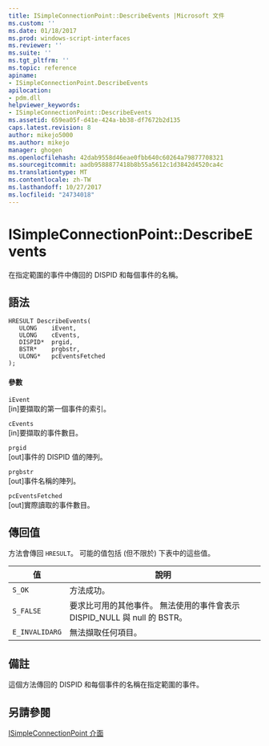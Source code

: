 ```yaml
---
title: ISimpleConnectionPoint::DescribeEvents |Microsoft 文件
ms.custom: ''
ms.date: 01/18/2017
ms.prod: windows-script-interfaces
ms.reviewer: ''
ms.suite: ''
ms.tgt_pltfrm: ''
ms.topic: reference
apiname:
- ISimpleConnectionPoint.DescribeEvents
apilocation:
- pdm.dll
helpviewer_keywords:
- ISimpleConnectionPoint::DescribeEvents
ms.assetid: 659ea05f-d41e-424a-bb38-df7672b2d135
caps.latest.revision: 8
author: mikejo5000
ms.author: mikejo
manager: ghogen
ms.openlocfilehash: 42dab9558d46eae0fbb640c60264a79877708321
ms.sourcegitcommit: aadb9588877418b8b55a5612c1d3842d4520ca4c
ms.translationtype: MT
ms.contentlocale: zh-TW
ms.lasthandoff: 10/27/2017
ms.locfileid: "24734018"
---
```

# <a name="isimpleconnectionpointdescribeevents"></a>ISimpleConnectionPoint::DescribeEvents
在指定範圍的事件中傳回的 DISPID 和每個事件的名稱。  
  
## <a name="syntax"></a>語法  
  
```  
HRESULT DescribeEvents(  
   ULONG    iEvent,  
   ULONG    cEvents,  
   DISPID*  prgid,  
   BSTR*    prgbstr,  
   ULONG*   pcEventsFetched  
);  
```  
  
#### <a name="parameters"></a>參數  
 `iEvent`  
 [in]要擷取的第一個事件的索引。  
  
 `cEvents`  
 [in]要擷取的事件數目。  
  
 `prgid`  
 [out]事件的 DISPID 值的陣列。  
  
 `prgbstr`  
 [out]事件名稱的陣列。  
  
 `pcEventsFetched`  
 [out]實際讀取的事件數目。  
  
## <a name="return-value"></a>傳回值  
 方法會傳回 `HRESULT`。 可能的值包括 (但不限於) 下表中的這些值。  
  
|值|說明|  
|-----------|-----------------|  
|`S_OK`|方法成功。|  
|`S_FALSE`|要求比可用的其他事件。 無法使用的事件會表示 DISPID_NULL 與 null 的 BSTR。|  
|`E_INVALIDARG`|無法擷取任何項目。|  
  
## <a name="remarks"></a>備註  
 這個方法傳回的 DISPID 和每個事件的名稱在指定範圍的事件。  
  
## <a name="see-also"></a>另請參閱  
 [ISimpleConnectionPoint 介面](../../winscript/reference/isimpleconnectionpoint-interface.md)